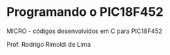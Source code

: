 # Programando o PIC18F452 
 
 MICRO - códigos desenvolvidos em C para PIC18F452

 Prof. Rodrigo Rimoldi de Lima
